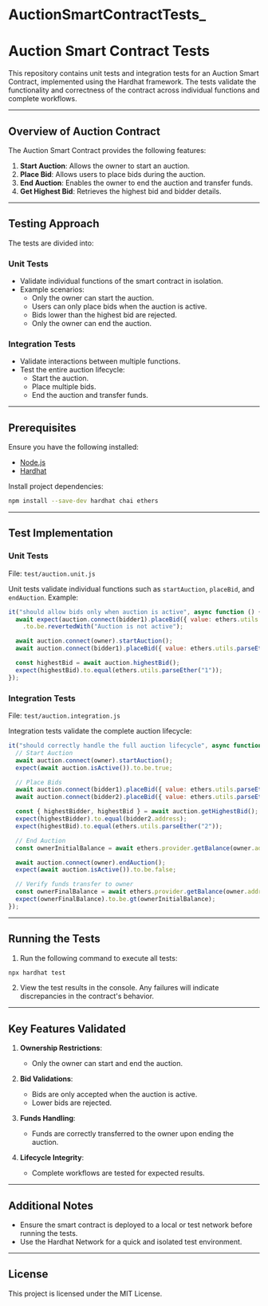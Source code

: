 # AuctionSmartContractTests_

# Auction Smart Contract Tests

This repository contains unit tests and integration tests for an Auction Smart Contract, implemented using the Hardhat framework. The tests validate the functionality and correctness of the contract across individual functions and complete workflows.

---

## Overview of Auction Contract

The Auction Smart Contract provides the following features:

1. **Start Auction**: Allows the owner to start an auction.
2. **Place Bid**: Allows users to place bids during the auction.
3. **End Auction**: Enables the owner to end the auction and transfer funds.
4. **Get Highest Bid**: Retrieves the highest bid and bidder details.

---

## Testing Approach

The tests are divided into:

### Unit Tests
- Validate individual functions of the smart contract in isolation.
- Example scenarios:
  - Only the owner can start the auction.
  - Users can only place bids when the auction is active.
  - Bids lower than the highest bid are rejected.
  - Only the owner can end the auction.

### Integration Tests
- Validate interactions between multiple functions.
- Test the entire auction lifecycle:
  - Start the auction.
  - Place multiple bids.
  - End the auction and transfer funds.

---

## Prerequisites

Ensure you have the following installed:

- [Node.js](https://nodejs.org/)
- [Hardhat](https://hardhat.org/)

Install project dependencies:
```bash
npm install --save-dev hardhat chai ethers
```

---

## Test Implementation

### Unit Tests
File: `test/auction.unit.js`

Unit tests validate individual functions such as `startAuction`, `placeBid`, and `endAuction`. Example:

```javascript
it("should allow bids only when auction is active", async function () {
  await expect(auction.connect(bidder1).placeBid({ value: ethers.utils.parseEther("1") }))
    .to.be.revertedWith("Auction is not active");

  await auction.connect(owner).startAuction();
  await auction.connect(bidder1).placeBid({ value: ethers.utils.parseEther("1") });

  const highestBid = await auction.highestBid();
  expect(highestBid).to.equal(ethers.utils.parseEther("1"));
});
```

### Integration Tests
File: `test/auction.integration.js`

Integration tests validate the complete auction lifecycle:

```javascript
it("should correctly handle the full auction lifecycle", async function () {
  // Start Auction
  await auction.connect(owner).startAuction();
  expect(await auction.isActive()).to.be.true;

  // Place Bids
  await auction.connect(bidder1).placeBid({ value: ethers.utils.parseEther("1") });
  await auction.connect(bidder2).placeBid({ value: ethers.utils.parseEther("2") });

  const { highestBidder, highestBid } = await auction.getHighestBid();
  expect(highestBidder).to.equal(bidder2.address);
  expect(highestBid).to.equal(ethers.utils.parseEther("2"));

  // End Auction
  const ownerInitialBalance = await ethers.provider.getBalance(owner.address);

  await auction.connect(owner).endAuction();
  expect(await auction.isActive()).to.be.false;

  // Verify funds transfer to owner
  const ownerFinalBalance = await ethers.provider.getBalance(owner.address);
  expect(ownerFinalBalance).to.be.gt(ownerInitialBalance);
});
```

---

## Running the Tests

1. Run the following command to execute all tests:
```bash
npx hardhat test
```

2. View the test results in the console. Any failures will indicate discrepancies in the contract's behavior.

---

## Key Features Validated

1. **Ownership Restrictions**:
   - Only the owner can start and end the auction.

2. **Bid Validations**:
   - Bids are only accepted when the auction is active.
   - Lower bids are rejected.

3. **Funds Handling**:
   - Funds are correctly transferred to the owner upon ending the auction.

4. **Lifecycle Integrity**:
   - Complete workflows are tested for expected results.

---

## Additional Notes

- Ensure the smart contract is deployed to a local or test network before running the tests.
- Use the Hardhat Network for a quick and isolated test environment.

---

## License

This project is licensed under the MIT License.
